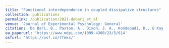 ```yaml
---
title: "Functional interdependence in coupled dissipative structures"
collection: publications
permalink: /publication/2021-debari_et_al
venue: 'Journal of Experimental Psychology: General'
citation: 'De Bari, B., Paxton, A., Dixon, J. A., Kondepudi, D., & Kay, B. A. (2021). Functional interdependence in coupled dissipative structures: Physical foundations of biological intra- and inter-organism. <i>Entropy</i>,<i>23</i>(5), 614. doi: 10.3390/e23050614'
oa_paperurl: 'https://www.mdpi.com/1099-4300/23/5/614'
osfurl: 'https://osf.io/7fmks/'
---
```

